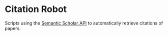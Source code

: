 # Citation Robot

Scripts using the [Semantic Scholar API](https://www.semanticscholar.org/product/api#Documentation) to automatically retrieve citations of papers.
